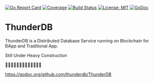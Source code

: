 [![Go Report Card](https://goreportcard.com/badge/github.com/thunderdb/ThunderDB?style=flat-square)](https://goreportcard.com/report/github.com/thunderdb/ThunderDB)
[![Coverage](https://codecov.io/gh/thunderdb/ThunderDB/branch/develop/graph/badge.svg)](https://codecov.io/gh/thunderdb/ThunderDB)
[![Build Status](https://travis-ci.org/thunderdb/ThunderDB.png?branch=develop)](https://travis-ci.org/thunderdb/ThunderDB)
[![License: MIT](https://img.shields.io/badge/License-MIT-blue.svg)](https://opensource.org/licenses/MIT)
[![GoDoc](https://img.shields.io/badge/godoc-reference-blue.svg)](https://godoc.org/github.com/thunderdb/ThunderDB)

# ThunderDB
ThunderDB is a Distributed Database Service running on Blockchain for ĐApp and Traditional App.

Still Under Heavy Construction 

🚧🚧🚧🚧👷👷👷👷👷🚧🚧🚧🚧


https://godoc.org/github.com/thunderdb/ThunderDB
